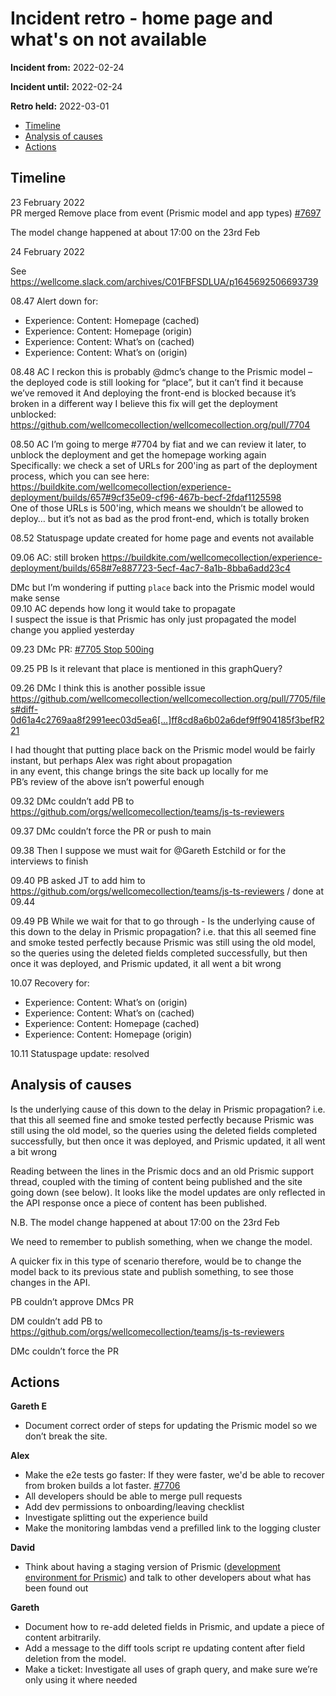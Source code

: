 # Incident retro - home page and what's on not available

**Incident from:** 2022-02-24

**Incident until:** 2022-02-24

**Retro held:** 2022-03-01

- [Timeline](#timeline)
- [Analysis of causes](#analysis-of-causes)
- [Actions](#actions)

## Timeline

23 February 2022<br>
PR merged Remove place from event (Prismic model and app types) [#7697 ](https://github.com/wellcomecollection/wellcomecollection.org/pull/7697)

The model change happened at about 17:00 on the 23rd Feb

24 February 2022

See https://wellcome.slack.com/archives/C01FBFSDLUA/p1645692506693739 

08.47 Alert down for: 
- Experience: Content: Homepage (cached)
- Experience: Content: Homepage (origin)
- Experience: Content: What’s on (cached)
- Experience: Content: What’s on (origin)

08.48 AC I reckon this is probably @dmc’s change to the Prismic model – the deployed code is still looking for “place”, but it can’t find it because we’ve removed it
And deploying the front-end is blocked because it’s broken in a different way
I believe this fix will get the deployment unblocked: https://github.com/wellcomecollection/wellcomecollection.org/pull/7704 

08.50 AC I’m going to merge #7704 by fiat and we can review it later, to unblock the deployment and get the homepage working again<br>
Specifically: we check a set of URLs for 200'ing as part of the deployment process, which you can see here: https://buildkite.com/wellcomecollection/experience-deployment/builds/657#9cf35e09-cf96-467b-becf-2fdaf1125598 <br>
One of those URLs is 500'ing, which means we shouldn’t be allowed to deploy… but it’s not as bad as the prod front-end, which is totally broken

08.52 Statuspage update created for home page and events not available

09.06 AC: still broken https://buildkite.com/wellcomecollection/experience-deployment/builds/658#7e887723-5ecf-4ac7-8a1b-8bba6add23c4 

DMc but I’m wondering if putting `place` back into the Prismic model would make sense<br>
09.10 AC depends how long it would take to propagate<br>
I suspect the issue is that Prismic has only just propagated the model change you applied yesterday

09.23 DMc PR: [#7705 Stop 500ing](https://github.com/wellcomecollection/wellcomecollection.org/pull/7705)

09.25 PB Is it relevant that place is mentioned in this graphQuery?

09.26 DMc I think this is another possible issue https://github.com/wellcomecollection/wellcomecollection.org/pull/7705/files#diff-0d61a4c2769aa8f2991eec03d5ea6[…]ff8cd8a6b02a6def9ff904185f3befR221 

I had thought that putting place back on the Prismic model would be fairly instant, but perhaps Alex was right about propagation<br>
in any event, this change brings the site back up locally for me<br>
PB’s review of the above isn’t powerful enough

09.32 DMc couldn’t add PB to https://github.com/orgs/wellcomecollection/teams/js-ts-reviewers 

09.37 DMc couldn’t force the PR or push to main

09.38 Then I suppose we must wait for @Gareth Estchild or for the interviews to finish 

09.40 PB asked JT to add him to https://github.com/orgs/wellcomecollection/teams/js-ts-reviewers / done at 09.44

09.49 PB While we wait for that to go through - Is the underlying cause of this down to the delay in Prismic propagation?
i.e. that this all seemed fine and smoke tested perfectly because Prismic was still using the old model, so the queries using the deleted fields completed successfully, but then once it was deployed, and Prismic updated, it all went a bit wrong

10.07 Recovery for:<br>
- Experience: Content: What’s on (origin)
- Experience: Content: What’s on (cached)
- Experience: Content: Homepage (cached)
- Experience: Content: Homepage (origin)

10.11 Statuspage update: resolved


## Analysis of causes
Is the underlying cause of this down to the delay in Prismic propagation?
i.e. that this all seemed fine and smoke tested perfectly because Prismic was still using the old model, so the queries using the deleted fields completed successfully, but then once it was deployed, and Prismic updated, it all went a bit wrong

Reading between the lines in the Prismic docs and an old Prismic support thread, coupled with the timing of content being published and the site going down (see below). It looks like the model updates are only reflected in the API response once a piece of content has been published.

N.B. The model change happened at about 17:00 on the 23rd Feb

We need to remember to publish something, when we change the model.

A quicker fix in this type of scenario therefore, would be to change the model back to its previous state and publish something, to see those changes in the API.


PB couldn’t approve DMcs PR

DM couldn’t add PB to https://github.com/orgs/wellcomecollection/teams/js-ts-reviewers 

DMc couldn’t force the PR


## Actions

**Gareth E**
- Document correct order of steps for updating the Prismic model so we don’t break the site.

**Alex**
- Make the e2e tests go faster: If they were faster, we'd be able to recover from broken builds a lot faster. [#7706](https://github.com/wellcomecollection/wellcomecollection.org/issues/7706)
- All developers should be able to merge pull requests
- Add dev permissions to onboarding/leaving checklist
- Investigate splitting out the experience build
- Make the monitoring lambdas vend a prefilled link to the logging cluster

**David**
- Think about having a staging version of Prismic ([development environment for Prismic](https://prismic.io/docs/core-concepts/environments)) and talk to other developers about what has been found out

**Gareth**
- Document how to re-add deleted fields in Prismic, and update a piece of content arbitrarily.
- Add a message to the diff tools script re updating content after field deletion from the model.
- Make a ticket: Investigate all uses of graph query, and make sure we’re only using it where needed

